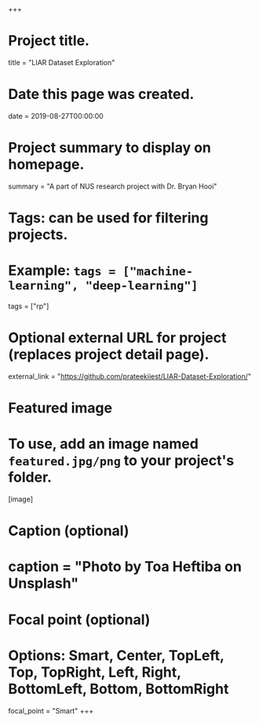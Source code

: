 +++
# Project title.
title = "LIAR Dataset Exploration"


# Date this page was created.
date = 2019-08-27T00:00:00

# Project summary to display on homepage.
summary = "A part of NUS research project with Dr. Bryan Hooi"

# Tags: can be used for filtering projects.
# Example: `tags = ["machine-learning", "deep-learning"]`
tags = ["rp"]

# Optional external URL for project (replaces project detail page).
external_link = "https://github.com/prateekiiest/LIAR-Dataset-Exploration/"

# Featured image
# To use, add an image named `featured.jpg/png` to your project's folder. 
[image]
  # Caption (optional)
  # caption = "Photo by Toa Heftiba on Unsplash"

  # Focal point (optional)
  # Options: Smart, Center, TopLeft, Top, TopRight, Left, Right, BottomLeft, Bottom, BottomRight
  focal_point = "Smart"
+++
